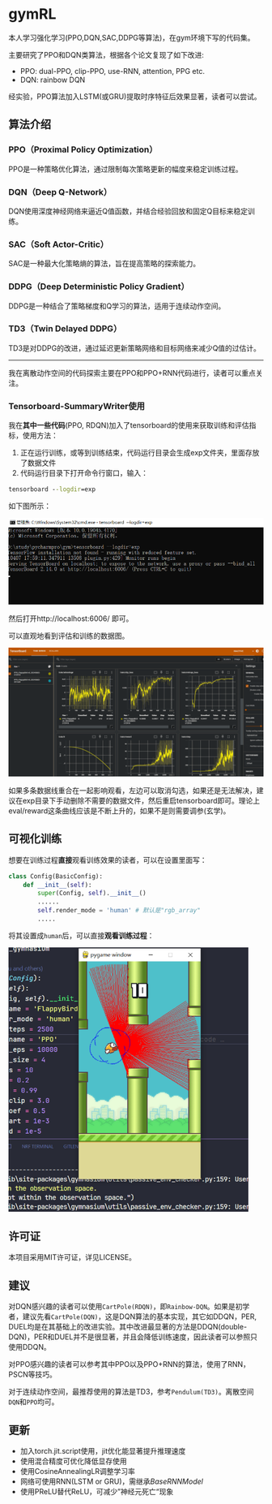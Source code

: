 # gymRL
 本人学习强化学习(PPO,DQN,SAC,DDPG等算法)，在gym环境下写的代码集。

 主要研究了PPO和DQN类算法，根据各个论文复现了如下改进:

-  PPO: dual-PPO, clip-PPO, use-RNN, attention, PPG etc.
-  DQN: rainbow DQN

经实验，PPO算法加入LSTM(或GRU)提取时序特征后效果显著，读者可以尝试。

## 算法介绍

### PPO（Proximal Policy Optimization）

PPO是一种策略优化算法，通过限制每次策略更新的幅度来稳定训练过程。

### DQN（Deep Q-Network）

DQN使用深度神经网络来逼近Q值函数，并结合经验回放和固定Q目标来稳定训练。

### SAC（Soft Actor-Critic）

SAC是一种最大化策略熵的算法，旨在提高策略的探索能力。

### DDPG（Deep Deterministic Policy Gradient）

DDPG是一种结合了策略梯度和Q学习的算法，适用于连续动作空间。

### TD3（Twin Delayed DDPG）

TD3是对DDPG的改进，通过延迟更新策略网络和目标网络来减少Q值的过估计。

------

我在离散动作空间的代码探索主要在PPO和PPO+RNN代码进行，读者可以重点关注。

### Tensorboard-SummaryWriter使用

我在**其中一些代码**(PPO, RDQN)加入了tensorboard的使用来获取训练和评估指标，使用方法：

1. 正在运行训练，或等到训练结束，代码运行目录会生成exp文件夹，里面存放了数据文件
2. 代码运行目录下打开命令行窗口，输入：

```cmd
tensorboard --logdir=exp
```

如下图所示：

![image-20240407180114610](assets/image-20240407180114610.png)

然后打开http://localhost:6006/ 即可。

可以直观地看到评估和训练的数据图。

<img src="assets/image-20240602232200101.png" alt="image-20240602232200101"  />

如果多条数据线重合在一起影响观看，左边可以取消勾选，如果还是无法解决，建议在exp目录下手动删除不需要的数据文件，然后重启tensorboard即可。理论上eval/reward这条曲线应该是不断上升的，如果不是则需要调参(玄学)。

## 可视化训练

想要在训练过程**直接**观看训练效果的读者，可以在设置里面写：

```python
class Config(BasicConfig):
    def __init__(self):
        super(Config, self).__init__()
        ......
        self.render_mode = 'human' # 默认是"rgb_array"
        .....
```

将其设置成`human`后，可以直接**观看训练过程**：

<img src="assets/image-20240602231618885.png" alt="image-20240602231618885" style="zoom:67%;" />

## 许可证

本项目采用MIT许可证，详见LICENSE。

## 建议

对DQN感兴趣的读者可以使用`CartPole(RDQN)`，即`Rainbow-DQN`。如果是初学者，建议先看`CartPole(DQN)`，这是DQN算法的基本实现，其它如DDQN，PER, DUEL均是在其基础上的改进实验。其中改进最显著的方法是DDQN(double-DQN)，PER和DUEL并不是很显著，并且会降低训练速度，因此读者可以参照只使用DDQN。

对PPO感兴趣的读者可以参考其中PPO以及PPO+RNN的算法，使用了RNN，PSCN等技巧。

对于连续动作空间，最推荐使用的算法是TD3，参考`Pendulum(TD3)`。离散空间`DQN`和`PPO`均可。

## 更新

- 加入torch.jit.script使用，jit优化能显著提升推理速度
- 使用混合精度可优化降低显存使用
- 使用CosineAnnealingLR调整学习率
- 网络可使用RNN(LSTM or GRU)，需继承*BaseRNNModel*
- 使用PReLU替代ReLU，可减少”神经元死亡“现象

